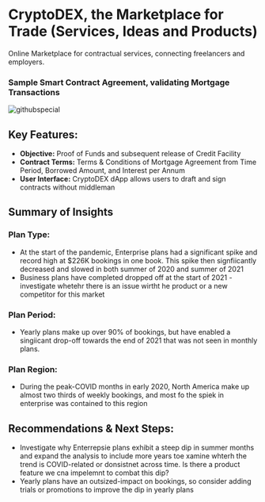 # CryptoDEX, the Marketplace for Trade (Services, Ideas and Products)
Online Marketplace for contractual services, connecting freelancers and employers.


### Sample Smart Contract Agreement, validating Mortgage Transactions
![githubspecial](https://github.com/user-attachments/assets/6f4f1aeb-86d3-4736-9adb-b9c32403d793)



## Key Features:
- **Objective:** Proof of Funds and subsequent release of Credit Facility
- **Contract Terms:** Terms & Conditions of Mortgage Agreement from Time Period, Borrowed Amount, and Interest per Annum
- **User Interface:** CryptoDEX dApp allows users to draft and sign contracts without middleman


## Summary of Insights

### Plan Type:
- At the start of the pandemic, Enterprise plans had a significant spike and record high at $226K bookings in one book. This spike then signfiicantly decreased and slowed in both summer of 2020 and summer of 2021
- Business plans have completed dropped off at the start of 2021 - investigate whetehr there is an issue wirtht he product or a new competitor for this market

### Plan Period:
- Yearly plans make up over 90% of bookings, but have enabled a singiicant drop-off towards the end of 2021 that was not seen in monthly plans.

### Plan Region:
- During the peak-COVID months in early 2020, North America make up almost two thirds of weekly bookings, and most fo the spiek in enterprise was contained to this region


## Recommendations & Next Steps:
- Investigate why Enterrepsie plans exhibit a steep dip in summer months and expand the analysis to include more years toe xamine whterh the trend is COVID-related or donsistnet across time. Is there a product feature we cna impelemnt to combat this dip?
- Yearly plans have an outsized-impact on bookings, so consider adding trials or promotions to improve the dip in yearly plans

